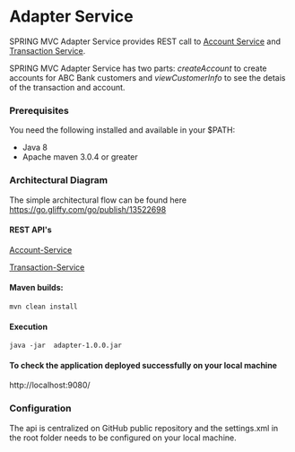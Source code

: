 # Adapter Service
  SPRING MVC Adapter Service provides REST call to [Account Service](https://github.com/ponrenjithnarayanavadivoo/bank-accounts.service01) and [Transaction Service](https://github.com/ponrenjithnarayanavadivoo/bank-transactions.service01). 
 
 SPRING MVC Adapter Service has two parts: _createAccount_ to create accounts for ABC Bank customers and _viewCustomerInfo_ to see the detais of the transaction and account.
  
### Prerequisites
You need the following installed and available in your $PATH:

* Java 8
* Apache maven 3.0.4 or greater

### Architectural Diagram

The simple architectural flow can be found here
https://go.gliffy.com/go/publish/13522698

#### REST API's 

[Account-Service](https://github.com/ponrenjithnarayanavadivoo/be.abc.bank.accounts-api)

[Transaction-Service](https://github.com/ponrenjithnarayanavadivoo/be.abc.bank.transaction-api)

####  Maven builds:
```
mvn clean install
```

#### Execution
```
java -jar  adapter-1.0.0.jar
```

#### To check the application deployed successfully on your local machine 
http://localhost:9080/

###  Configuration

The api is centralized on GitHub public repository and the settings.xml in the root folder needs to be configured on your local machine.


